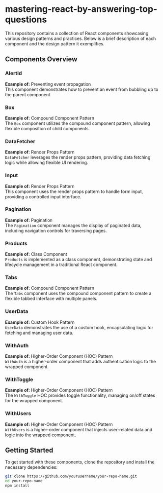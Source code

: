 # mastering-react-by-answering-top-questions

This repository contains a collection of React components showcasing various design patterns and practices. Below is a brief description of each component and the design pattern it exemplifies.

## Components Overview

### AlertId
**Example of:** Preventing event propagation  
This component demonstrates how to prevent an event from bubbling up to the parent component.

### Box
**Example of:** Compound Component Pattern  
The `Box` component utilizes the compound component pattern, allowing flexible composition of child components.

### DataFetcher
**Example of:** Render Props Pattern  
`DataFetcher` leverages the render props pattern, providing data fetching logic while allowing flexible UI rendering.

### Input
**Example of:** Render Props Pattern  
This component uses the render props pattern to handle form input, providing a controlled input interface.

### Pagination
**Example of:** Pagination  
The `Pagination` component manages the display of paginated data, including navigation controls for traversing pages.

### Products
**Example of:** Class Component  
`Products` is implemented as a class component, demonstrating state and lifecycle management in a traditional React component.

### Tabs
**Example of:** Compound Component Pattern  
The `Tabs` component uses the compound component pattern to create a flexible tabbed interface with multiple panels.

### UserData
**Example of:** Custom Hook Pattern  
`UserData` demonstrates the use of a custom hook, encapsulating logic for fetching and managing user data.

### WithAuth
**Example of:** Higher-Order Component (HOC) Pattern  
`WithAuth` is a higher-order component that adds authentication logic to the wrapped component.

### WithToggle
**Example of:** Higher-Order Component (HOC) Pattern  
The `WithToggle` HOC provides toggle functionality, managing on/off states for the wrapped component.

### WithUsers
**Example of:** Higher-Order Component (HOC) Pattern  
`WithUsers` is a higher-order component that injects user-related data and logic into the wrapped component.

## Getting Started

To get started with these components, clone the repository and install the necessary dependencies:

```bash
git clone https://github.com/yourusername/your-repo-name.git
cd your-repo-name
npm install
